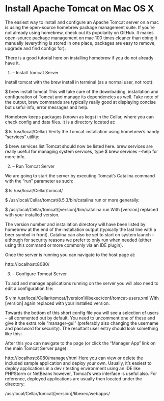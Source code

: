 # Install Apache Tomcat on Mac OS X

The easiest way to install and configure an Apache Tomcat server on a mac is using the open-source homebrew package management suite. If you’re not already using homebrew, check out its popularity on GitHub. It makes open-source package management on mac 100 times cleaner than doing it manually (everything is stored in one place, packages are easy to remove, upgrade and find configs for).

There is a good tutorial here on installing homebrew if you do not already have it.

1)  –  Install Tomcat Server

Install tomcat with the brew install in terminal (as a normal user, not root):

$ brew install tomcat
This will take care of the downloading, installation and configuration of Tomcat and manage its dependencies as well. Take note of the output, brew commands are typically really good at displaying concise but useful info, error messages and help.

Homebrew keeps packages (known as kegs) in the Cellar, where you can check config and data files. It is a directory located at:

$ ls /usr/local/Cellar/
Verify the Tomcat installation using homebrew’s handy “services” utility:

$ brew services list
Tomcat should now be listed here. brew services are really useful for managing system services, type $ brew services --help for more info.

2)  –  Run Tomcat Server

We are going to start the server by executing Tomcat’s Catalina command with the “run” parameter as such:

$ ls /usr/local/Cellar/tomcat/

$ /usr/local/Cellar/tomcat/8.5.3/bin/catalina run
or more generally:

$ /usr/local/Cellar/tomcat/[version]/bin/catalina run
With [version] replaced with your installed version.

The version number and installation directory will have been listed by homebrew at the end of the installation output (typically the last line with a beer symbol in front). Catalina can also be set to start on system launch – although for security reasons we prefer to only run when needed (either using this command or more commonly via an IDE plugin).

Once the server is running you can navigate to the host page at:

http://localhost:8080/
 

3)  –  Configure Tomcat Server

To add and manage applications running on the server you will also need to edit a configuration file:

$ vim /usr/local/Cellar/tomcat/[version]/libexec/conf/tomcat-users.xml
With [version] again replaced with your installed version.

Towards the bottom of this short config file you will see a selection of users – all commented out by default. You need to uncomment one of these and give it the extra role “manager-gui” (preferably also changing the username and password for security). The resultant user entry should look something like this:

<user username="admin" password="password" roles="tomcat,manager-gui" />
After this you can navigate to the page (or click the “Manager App” link on the main Tomcat Server page):

http://localhost:8080/manager/html
Here you can view or delete the included sample application and deploy your own. Usually, it’s easiest to deploy applications in a dev / testing environment using an IDE like PHPStorm or NetBeans however, Tomcat’s web interface is useful also. For reference, deployed applications are usually then located under the directory:

/usr/local/Cellar/tomcat/[version]/libexec/webapps/
